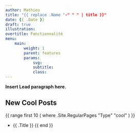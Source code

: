 ```yaml
---
author: Mathieu
title: "{{ replace .Name "-" " " | title }}"
date: {{ .Date }}
draft: true
illustration: 
overtitle: Fonctionnalité
menu:
    main:
        weight: 1
        parent: features
        params:
            svg: 
            subtitle: 
            class: 
---
```


**Insert Lead paragraph here.**

## New Cool Posts

{{ range first 10 ( where .Site.RegularPages "Type" "cool" ) }}

-   {{ .Title }}
    {{ end }}
